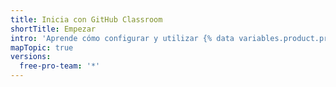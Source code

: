```yaml
---
title: Inicia con GitHub Classroom
shortTitle: Empezar
intro: 'Aprende cómo configurar y utilizar {% data variables.product.prodname_classroom %} para administrar tu curso.'
mapTopic: true
versions:
  free-pro-team: '*'
---
```


